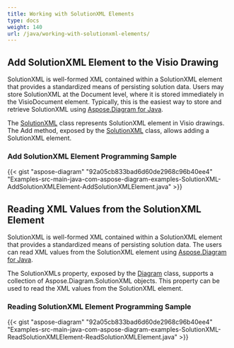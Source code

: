 ```yaml
---
title: Working with SolutionXML Elements
type: docs
weight: 140
url: /java/working-with-solutionxml-elements/
---
```


## **Add SolutionXML Element to the Visio Drawing**
SolutionXML is well-formed XML contained within a SolutionXML element that provides a standardized means of persisting solution data. Users may store SolutionXML at the Document level, where it is stored immediately in the VisioDocument element. Typically, this is the easiest way to store and retrieve SolutionXML using [Aspose.Diagram for Java](https://products.aspose.com/diagram/java).

The [SolutionXML](http://www.aspose.com/api/java/diagram/com.aspose.diagram/classes/SolutionXML) class represents SolutionXML element in Visio drawings. The Add method, exposed by the [SolutionXML](hhttp://www.aspose.com/api/java/diagram/com.aspose.diagram/classes/SolutionXML) class, allows adding a SolutionXML element.
### **Add SolutionXML Element Programming Sample**
{{< gist "aspose-diagram" "92a05cb833bad6d60de2968c96b40ee4" "Examples-src-main-java-com-aspose-diagram-examples-SolutionXML-AddSolutionXMLElement-AddSolutionXMLElement.java" >}}
## **Reading XML Values from the SolutionXML Element**
SolutionXML is well-formed XML contained within a SolutionXML element that provides a standardized means of persisting solution data. The users can read XML values from the SolutionXML element using [Aspose.Diagram for Java](https://products.aspose.com/diagram/java).

The SolutionXMLs property, exposed by the [Diagram](http://www.aspose.com/api/java/diagram/com.aspose.diagram/classes/Diagram) class, supports a collection of Aspose.Diagram.SolutionXML objects. This property can be used to read the XML values from the SolutionXML element.
### **Reading SolutionXML Element Programming Sample**
{{< gist "aspose-diagram" "92a05cb833bad6d60de2968c96b40ee4" "Examples-src-main-java-com-aspose-diagram-examples-SolutionXML-ReadSolutionXMLElement-ReadSolutionXMLElement.java" >}}
